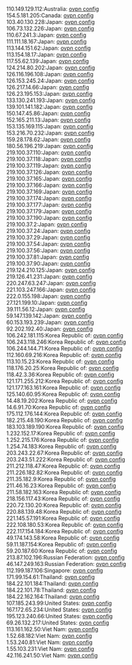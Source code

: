 110.149.129.112:Australia: [ovpn config](vpn/110_149_129_112.ovpn)  
154.5.181.205:Canada: [ovpn config](vpn/154_5_181_205.ovpn)  
103.40.130.228:Japan: [ovpn config](vpn/103_40_130_228.ovpn)  
106.73.132.226:Japan: [ovpn config](vpn/106_73_132_226.ovpn)  
110.67.241.3:Japan: [ovpn config](vpn/110_67_241_3.ovpn)  
111.111.18.167:Japan: [ovpn config](vpn/111_111_18_167.ovpn)  
113.144.151.62:Japan: [ovpn config](vpn/113_144_151_62.ovpn)  
113.154.18.17:Japan: [ovpn config](vpn/113_154_18_17.ovpn)  
117.55.62.139:Japan: [ovpn config](vpn/117_55_62_139.ovpn)  
124.214.80.202:Japan: [ovpn config](vpn/124_214_80_202.ovpn)  
126.116.196.108:Japan: [ovpn config](vpn/126_116_196_108.ovpn)  
126.153.245.24:Japan: [ovpn config](vpn/126_153_245_24.ovpn)  
126.217.14.66:Japan: [ovpn config](vpn/126_217_14_66.ovpn)  
126.23.195.153:Japan: [ovpn config](vpn/126_23_195_153.ovpn)  
133.130.241.193:Japan: [ovpn config](vpn/133_130_241_193.ovpn)  
139.101.141.182:Japan: [ovpn config](vpn/139_101_141_182.ovpn)  
150.147.45.86:Japan: [ovpn config](vpn/150_147_45_86.ovpn)  
152.165.211.13:Japan: [ovpn config](vpn/152_165_211_13.ovpn)  
153.135.169.115:Japan: [ovpn config](vpn/153_135_169_115.ovpn)  
153.216.70.232:Japan: [ovpn config](vpn/153_216_70_232.ovpn)  
159.28.178.62:Japan: [ovpn config](vpn/159_28_178_62.ovpn)  
180.56.196.219:Japan: [ovpn config](vpn/180_56_196_219.ovpn)  
219.100.37.110:Japan: [ovpn config](vpn/219_100_37_110.ovpn)  
219.100.37.118:Japan: [ovpn config](vpn/219_100_37_118.ovpn)  
219.100.37.119:Japan: [ovpn config](vpn/219_100_37_119.ovpn)  
219.100.37.126:Japan: [ovpn config](vpn/219_100_37_126.ovpn)  
219.100.37.165:Japan: [ovpn config](vpn/219_100_37_165.ovpn)  
219.100.37.166:Japan: [ovpn config](vpn/219_100_37_166.ovpn)  
219.100.37.169:Japan: [ovpn config](vpn/219_100_37_169.ovpn)  
219.100.37.174:Japan: [ovpn config](vpn/219_100_37_174.ovpn)  
219.100.37.177:Japan: [ovpn config](vpn/219_100_37_177.ovpn)  
219.100.37.179:Japan: [ovpn config](vpn/219_100_37_179.ovpn)  
219.100.37.190:Japan: [ovpn config](vpn/219_100_37_190.ovpn)  
219.100.37.2:Japan: [ovpn config](vpn/219_100_37_2.ovpn)  
219.100.37.24:Japan: [ovpn config](vpn/219_100_37_24.ovpn)  
219.100.37.29:Japan: [ovpn config](vpn/219_100_37_29.ovpn)  
219.100.37.54:Japan: [ovpn config](vpn/219_100_37_54.ovpn)  
219.100.37.56:Japan: [ovpn config](vpn/219_100_37_56.ovpn)  
219.100.37.81:Japan: [ovpn config](vpn/219_100_37_81.ovpn)  
219.100.37.90:Japan: [ovpn config](vpn/219_100_37_90.ovpn)  
219.124.210.125:Japan: [ovpn config](vpn/219_124_210_125.ovpn)  
219.126.41.231:Japan: [ovpn config](vpn/219_126_41_231.ovpn)  
220.247.63.247:Japan: [ovpn config](vpn/220_247_63_247.ovpn)  
221.103.247.166:Japan: [ovpn config](vpn/221_103_247_166.ovpn)  
222.0.155.198:Japan: [ovpn config](vpn/222_0_155_198.ovpn)  
27.121.199.10:Japan: [ovpn config](vpn/27_121_199_10.ovpn)  
39.111.56.12:Japan: [ovpn config](vpn/39_111_56_12.ovpn)  
59.147.139.142:Japan: [ovpn config](vpn/59_147_139_142.ovpn)  
60.153.193.239:Japan: [ovpn config](vpn/60_153_193_239.ovpn)  
92.202.192.40:Japan: [ovpn config](vpn/92_202_192_40.ovpn)  
106.242.181.115:Korea Republic of: [ovpn config](vpn/106_242_181_115.ovpn)  
106.243.118.246:Korea Republic of: [ovpn config](vpn/106_243_118_246.ovpn)  
106.244.144.71:Korea Republic of: [ovpn config](vpn/106_244_144_71.ovpn)  
112.160.69.216:Korea Republic of: [ovpn config](vpn/112_160_69_216.ovpn)  
113.10.15.23:Korea Republic of: [ovpn config](vpn/113_10_15_23.ovpn)  
118.176.20.25:Korea Republic of: [ovpn config](vpn/118_176_20_25.ovpn)  
118.42.3.36:Korea Republic of: [ovpn config](vpn/118_42_3_36.ovpn)  
121.171.255.212:Korea Republic of: [ovpn config](vpn/121_171_255_212.ovpn)  
121.177.163.161:Korea Republic of: [ovpn config](vpn/121_177_163_161.ovpn)  
125.140.60.95:Korea Republic of: [ovpn config](vpn/125_140_60_95.ovpn)  
14.48.19.202:Korea Republic of: [ovpn config](vpn/14_48_19_202.ovpn)  
14.6.91.70:Korea Republic of: [ovpn config](vpn/14_6_91_70.ovpn)  
175.112.176.144:Korea Republic of: [ovpn config](vpn/175_112_176_144.ovpn)  
182.215.48.190:Korea Republic of: [ovpn config](vpn/182_215_48_190.ovpn)  
183.103.189.190:Korea Republic of: [ovpn config](vpn/183_103_189_190.ovpn)  
1.232.152.17:Korea Republic of: [ovpn config](vpn/1_232_152_17.ovpn)  
1.252.215.176:Korea Republic of: [ovpn config](vpn/1_252_215_176.ovpn)  
1.254.74.183:Korea Republic of: [ovpn config](vpn/1_254_74_183.ovpn)  
203.243.22.67:Korea Republic of: [ovpn config](vpn/203_243_22_67.ovpn)  
203.243.51.222:Korea Republic of: [ovpn config](vpn/203_243_51_222.ovpn)  
211.212.118.47:Korea Republic of: [ovpn config](vpn/211_212_118_47.ovpn)  
211.226.182.82:Korea Republic of: [ovpn config](vpn/211_226_182_82.ovpn)  
211.35.182.9:Korea Republic of: [ovpn config](vpn/211_35_182_9.ovpn)  
211.46.16.23:Korea Republic of: [ovpn config](vpn/211_46_16_23.ovpn)  
211.58.182.163:Korea Republic of: [ovpn config](vpn/211_58_182_163.ovpn)  
218.156.117.43:Korea Republic of: [ovpn config](vpn/218_156_117_43.ovpn)  
220.72.130.20:Korea Republic of: [ovpn config](vpn/220_72_130_20.ovpn)  
220.88.139.48:Korea Republic of: [ovpn config](vpn/220_88_139_48.ovpn)  
221.145.57.191:Korea Republic of: [ovpn config](vpn/221_145_57_191.ovpn)  
222.108.180.53:Korea Republic of: [ovpn config](vpn/222_108_180_53.ovpn)  
222.117.154.184:Korea Republic of: [ovpn config](vpn/222_117_154_184.ovpn)  
49.174.143.58:Korea Republic of: [ovpn config](vpn/49_174_143_58.ovpn)  
59.11.187.154:Korea Republic of: [ovpn config](vpn/59_11_187_154.ovpn)  
59.20.187.60:Korea Republic of: [ovpn config](vpn/59_20_187_60.ovpn)  
213.87.102.196:Russian Federation: [ovpn config](vpn/213_87_102_196.ovpn)  
46.147.249.163:Russian Federation: [ovpn config](vpn/46_147_249_163.ovpn)  
112.199.187.106:Singapore: [ovpn config](vpn/112_199_187_106.ovpn)  
171.99.154.61:Thailand: [ovpn config](vpn/171_99_154_61.ovpn)  
184.22.101.184:Thailand: [ovpn config](vpn/184_22_101_184.ovpn)  
184.22.101.78:Thailand: [ovpn config](vpn/184_22_101_78.ovpn)  
184.22.162.164:Thailand: [ovpn config](vpn/184_22_162_164.ovpn)  
107.185.243.99:United States: [ovpn config](vpn/107_185_243_99.ovpn)  
167.172.65.234:United States: [ovpn config](vpn/167_172_65_234.ovpn)  
195.123.240.66:United States: [ovpn config](vpn/195_123_240_66.ovpn)  
69.26.132.217:United States: [ovpn config](vpn/69_26_132_217.ovpn)  
113.161.162.50:Viet Nam: [ovpn config](vpn/113_161_162_50.ovpn)  
1.52.68.182:Viet Nam: [ovpn config](vpn/1_52_68_182.ovpn)  
1.53.240.81:Viet Nam: [ovpn config](vpn/1_53_240_81.ovpn)  
1.55.103.231:Viet Nam: [ovpn config](vpn/1_55_103_231.ovpn)  
42.116.241.50:Viet Nam: [ovpn config](vpn/42_116_241_50.ovpn)  
